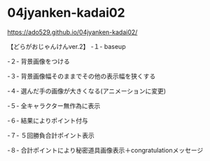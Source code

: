 # 04jyanken-kadai02
https://ado529.github.io/04jyanken-kadai02/

【どらがおじゃんけんver.2】
-１-
baseup

-２-
背景画像をつける

-３-
背景画像幅そのままでその他の表示幅を狭くする

-４-
選んだ手の画像が大きくなる(アニメーションに変更)

-５-
全キャラクター無作為に表示

-６-
結果によりポイント付与

-７-
５回勝負合計ポイント表示

-８-
合計ポイントにより秘密道具画像表示＋congratulationメッセージ

